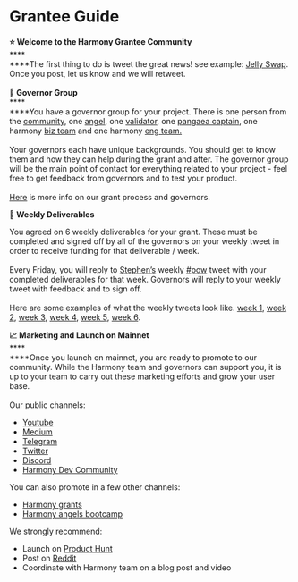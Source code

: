 # Grantee Guide

**⭐ Welcome to the Harmony Grantee Community**\
****\
****The first thing to do is tweet the great news! see example: [Jelly Swap](https://twitter.com/jelly_swap/status/1284250831123107841). Once you post, let us know and we will retweet.\
\
**🧞 Governor Group**\
****\
****You have a governor group for your project. There is one person from the [community](https://medium.com/harmony-one/harmony-3x3-interview-questions-on-culture-and-values-b87c8b92774), one [angel](http://harmony.one/angels), one [validator](https://staking.harmony.one/validators/mainnet), one [pangaea captain](https://pops.one), one harmony [biz team](https://harmony.one/team) and one harmony [eng team.](https://harmony.one/team)\
\
Your governors each have unique backgrounds. You should get to know them and how they can help during the grant and after. The governor group will be the main point of contact for everything related to your project - feel free to get feedback from governors and to test your product.\
\
[Here](https://docs.harmony.one/home/partners/grants-and-requests) is more info on our grant process and governors.

**📝 Weekly Deliverables**

You agreed on 6 weekly deliverables for your grant. These must be completed and signed off by all of the governors on your weekly tweet in order to receive funding for that deliverable / week.\
\
Every Friday, you will reply to [Stephen’s](https://twitter.com/stse) weekly [#pow](https://twitter.com/stse/status/1304489741367128064) tweet with your completed deliverables for that week. Governors will reply to your weekly tweet with feedback and to sign off. \
\
Here are some examples of what the weekly tweets look like. [week 1](https://twitter.com/blitslabs/status/1297028626655981568), [week 2](https://twitter.com/blitslabs/status/1299548525324390405), [week 3](https://twitter.com/blitslabs/status/1302087525150928896), [week 4](https://twitter.com/blitslabs/status/1304542103867985932), [week 5](https://twitter.com/TheRealRipt/status/1294370356514390017), [week 6](https://twitter.com/jelly_swap/status/1300446905059737600).

**📈 Marketing and Launch on Mainnet**\
****\
****Once you launch on mainnet, you are ready to promote to our community. While the Harmony team and governors can support you, it is up to your team to carry out these marketing efforts and grow your user base.\
\
Our public channels:

* [Youtube](http://harmony.one/youtube)
* [Medium](http://harmony.one/medium)
* [Telegram](http://harmony.one/telegram)
* [Twitter](http://harmony.one/twitter)
* [Discord](http://harmony.one/discord)
* [Harmony Dev Community](https://t.me/HarmonyDevs)

You can also promote in a few other channels:

* [Harmony grants](https://t.me/joinchat/CYMClxlX2zi3qaEUdvG_rA)
* [Harmony angels bootcamp](https://t.me/joinchat/CYMCl0mcAjpHFsv87Ee4CQ)

We strongly recommend: 

* Launch on [Product Hunt](https://www.producthunt.com)
* Post on [Reddit](https://www.reddit.com) 
* Coordinate with Harmony team on a blog post and video
